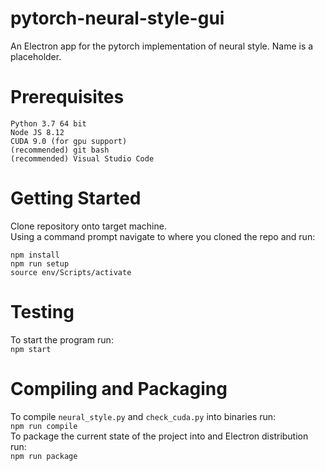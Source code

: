 # pytorch-neural-style-gui
An Electron app for the pytorch implementation of neural style. Name is a placeholder.

# Prerequisites
```
Python 3.7 64 bit
Node JS 8.12
CUDA 9.0 (for gpu support)
(recommended) git bash
(recommended) Visual Studio Code
```

# Getting Started
Clone repository onto target machine.<br>
Using a command prompt navigate to where you cloned the repo and run:<br>
```
npm install
npm run setup
source env/Scripts/activate
```

# Testing
To start the program run:<br>
`npm start`<br>

# Compiling and Packaging
To compile `neural_style.py` and `check_cuda.py` into binaries run:<br>
`npm run compile`<br>
To package the current state of the project into and Electron distribution run:<br>
`npm run package`
